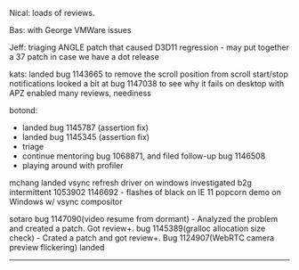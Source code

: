 Nical:
        loads of reviews.



Bas:
        with George
        VMWare issues



Jeff:
        triaging
        ANGLE patch that caused D3D11 regression - may put together a 37 patch in case we have a dot release



kats:
        landed bug 1143665 to remove the scroll position from scroll start/stop notifications
        looked a bit at bug 1147038 to see why it fails on desktop with APZ enabled
        many reviews, neediness



botond:
  - landed bug 1145787 (assertion fix)
  - landed bug 1145345 (assertion fix)
  - triage
  - continue mentoring bug 1068871, and filed follow-up bug 1146508
  - playing around with profiler



mchang
        landed vsync refresh driver on windows
        investigated b2g intermittent 1053902
        1146692 - flashes of black on IE 11 popcorn demo on Windows w/ vsync compositor



sotaro
        bug 1147090(video resume from dormant) - Analyzed the problem and created a patch. Got review+.
        bug 1145389(gralloc allocation size check) - Crated a patch and got review+.
        Bug 1124907(WebRTC camera preview flickering) landed

________________


